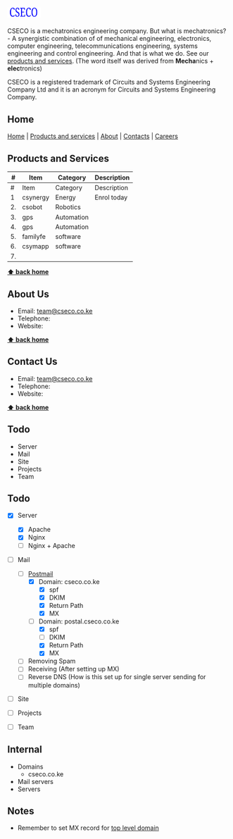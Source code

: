 ## <img src="https://github.com/cseco/cseco/blob/dev/public/images/csecologo.svg" width="15%">

CSECO is a mechatronics engineering company. But what is mechatronics? - A synergistic combination of of mechanical engineering, electronics, computer engineering, telecommunications engineering, systems engineering and control engineering. And that is what we do. See our [products and services](#products-and-services). (The word itself was derived from **Mecha**nics + **elec**tronics)

CSECO is a registered trademark of Circuits and Systems Engineering Company Ltd and it is an acronym for Circuits and Systems Engineering Company.

## Home
[Home](#home) | [Products and services](#products-and-services) | [About](#about-us) | [Contacts](#contact-us) | [Careers](#careers)

## Products and Services
\# | Item     | Category    | Description
-- | -------- | ----------- | -----------------------------------------
\# | Item     | Category    | Description
1  | csynergy | Energy		| Enrol today  
2. | csobot   | Robotics    |
3. | gps      | Automation  |
4. | gps      | Automation  |
5. | familyfe | software    |
6. | csymapp  | software    |
7. | 


**[⬆ back home](#home)**


## About Us
 - Email: team@cseco.co.ke
 - Telephone:
 - Website: 

 **[⬆ back home](#home)**

## Contact Us
 - Email: team@cseco.co.ke
 - Telephone:
 - Website: 

**[⬆ back home](#home)**


## Todo
 - Server
 - Mail
 - Site
 - Projects
 - Team

## Todo
- [x] Server
	- [x] Apache
	- [x] Nginx
	- [ ] Nginx + Apache
- [ ] Mail
	- [ ] [Postmail](https://github.com/atech/postal/wiki/Prerequisites)
		- [x] Domain: cseco.co.ke
			- [x] spf
			- [x] DKIM
			- [x] Return Path
			- [x] MX 
		- [ ] Domain: postal.cseco.co.ke
			- [x] spf
			- [ ] DKIM
			- [x] Return Path
			- [x] MX
	- [ ] Removing Spam
	- [ ] Receiving (After setting up MX)
	- [ ] Reverse DNS (How is this set up for single server sending for multiple domains)
- [ ] Site
- [ ] Projects
- [ ] Team


## Internal
 - Domains
 	- cseco.co.ke
 - Mail servers
 - Servers


## Notes
 - Remember to set MX record for [top level domain](https://github.com/atech/postal/issues/395)